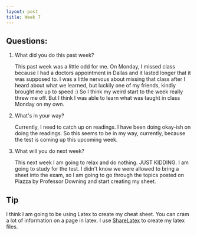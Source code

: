 ```yaml
---
layout: post
title: Week 7
---
```


## Questions:
1. What did you do this past week?
  
    This past week was a little odd for me. On Monday, I missed class because I had a doctors appointment in Dallas and it lasted longer that it was supposed to. I was a little nervous about missing that class after I heard about what we learned, but luckily one of my friends, kindly brought me up to speed :) So I think my weird start to the week really threw me off. But I think I was able to learn what was taught in class Monday on my own.
2. What's in your way?

    Currently, I need to catch up on readings. I have been doing okay-ish on doing the readings. So this seems to be in my way, currently, because the test is coming up this upcoming week.
3. What will you do next week?

    This next week I am going to relax and do nothing. JUST KIDDING. I am going to study for the test. I didn't know we were allowed to bring a sheet into the exam, so I am going to go through the topics posted on Piazza by Professor Downing and start creating my sheet.

## Tip
I think I am going to be using Latex to create my cheat sheet. You can cram a lot of information on a page in latex. I use [ShareLatex](https://www.sharelatex.com/) to create my latex files. 
